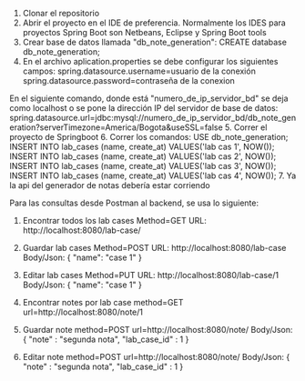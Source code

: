 1. Clonar el repositorio
2. Abrir el proyecto en el IDE de preferencia. Normalmente los IDES para proyectos Spring Boot son Netbeans, Eclipse y Spring Boot tools
3. Crear base de datos llamada "db_note_generation":
  CREATE database db_note_generation;
4. En el archivo aplication.properties se debe configurar los siguientes campos:
  spring.datasource.username=usuario de la conexión
  spring.datasource.password=contraseña de la conexion
  
  En el siguiente comando, donde está "numero_de_ip_servidor_bd" se deja como localhost o se pone la dirección IP del servidor de base de datos:
      spring.datasource.url=jdbc:mysql://numero_de_ip_servidor_bd/db_note_generation?serverTimezone=America/Bogota&useSSL=false
5. Correr el proyecto de Springboot
6. Correr los comandos:
  USE db_note_generation;
  INSERT INTO lab_cases (name, create_at) VALUES('lab cas 1', NOW());
  INSERT INTO lab_cases (name, create_at) VALUES('lab cas 2', NOW());
  INSERT INTO lab_cases (name, create_at) VALUES('lab cas 3', NOW());
  INSERT INTO lab_cases (name, create_at) VALUES('lab cas 4', NOW());
 7. Ya la api del generador de notas debería estar corriendo
 
 
 Para las consultas desde Postman al backend, se usa lo siguiente:

1. Encontrar todos los lab cases
  Method=GET
  URL: http://localhost:8080/lab-case/

2. Guardar lab cases
  Method=POST
  URL: http://localhost:8080/lab-case
  Body/Json:
  {
    "name": "case 1"
  }
 
3. Editar lab cases
    Method=PUT
    URL: http://localhost:8080/lab-case/1
    Body/Json:
    {
      "name": "case 1"
    }
 
4. Encontrar notes por lab case
   method=GET
   url=http://localhost:8080/note/1
   
5. Guardar note
   method=POST
   url=http://localhost:8080/note/
    Body/Json:
  {
      "note" : "segunda nota",
      "lab_case_id" : 1
  }
 
5. Editar note
   method=POST
   url=http://localhost:8080/note/
    Body/Json:
    {
        "note" : "segunda nota",
        "lab_case_id" : 1
    }

  
